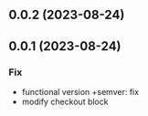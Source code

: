 ## 0.0.2 (2023-08-24)

## 0.0.1 (2023-08-24)

### Fix

- functional version +semver: fix
- modify checkout block
